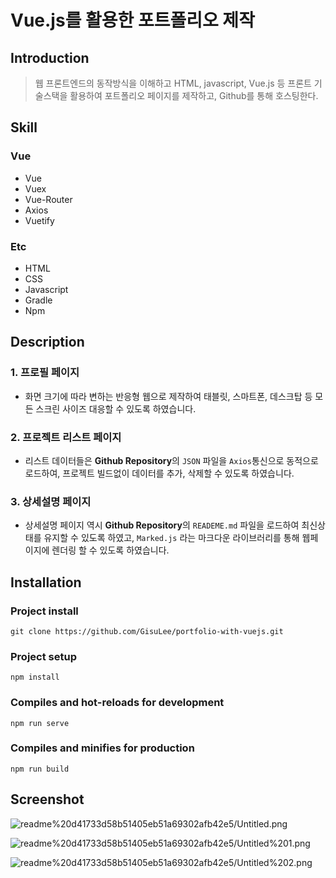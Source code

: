 # Vue.js를 활용한 포트폴리오 제작

## Introduction

> 웹 프론트엔드의 동작방식을 이해하고 HTML, javascript, Vue.js 등 프론트 기술스택을 활용하여 포트폴리오 페이지를 제작하고, Github를 통해 호스팅한다.

## Skill

### Vue

- Vue
- Vuex
- Vue-Router
- Axios
- Vuetify

### Etc

- HTML
- CSS
- Javascript
- Gradle
- Npm

## Description

### 1. 프로필 페이지

- 화면 크기에 따라 변하는 반응형 웹으로 제작하여 태블릿, 스마트폰, 데스크탑 등 모든 스크린 사이즈 대응할 수 있도록 하였습니다.

### 2. 프로젝트 리스트 페이지

- 리스트 데이터들은 **Github Repository**의 `JSON` 파일을 `Axios`통신으로 동적으로 로드하여, 프로젝트 빌드없이 데이터를 추가, 삭제할 수 있도록 하였습니다.

### 3. **상세설명 페이지**

- 상세설명 페이지 역시 **Github Repository**의 `READEME.md` 파일을 로드하여 최신상태를 유지할 수 있도록 하였고, `Marked.js` 라는 마크다운 라이브러리를 통해 웹페이지에 렌더링 할 수 있도록 하였습니다.

## Installation

### **Project install**

```
git clone https://github.com/GisuLee/portfolio-with-vuejs.git 
```

### **Project setup**

```
npm install
```

### **Compiles and hot-reloads for development**

```
npm run serve
```

### **Compiles and minifies for production**

```
npm run build
```

## Screenshot

![readme%20d41733d58b51405eb51a69302afb42e5/Untitled.png](readme%20d41733d58b51405eb51a69302afb42e5/Untitled.png)

![readme%20d41733d58b51405eb51a69302afb42e5/Untitled%201.png](readme%20d41733d58b51405eb51a69302afb42e5/Untitled%201.png)

![readme%20d41733d58b51405eb51a69302afb42e5/Untitled%202.png](readme%20d41733d58b51405eb51a69302afb42e5/Untitled%202.png)
